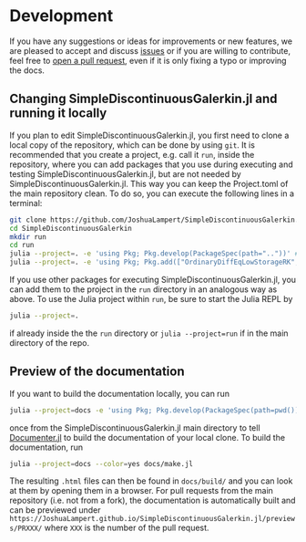 # Development

If you have any suggestions or ideas for improvements or new features, we are pleased to accept and discuss
[issues](https://github.com/JoshuaLampert/SimpleDiscontinuousGalerkin.jl/issues) or if you are willing to contribute,
feel free to [open a pull request](https://github.com/JoshuaLampert/SimpleDiscontinuousGalerkin.jl/pulls), even if it
is only fixing a typo or improving the docs.

## Changing SimpleDiscontinuousGalerkin.jl and running it locally

If you plan to edit SimpleDiscontinuousGalerkin.jl, you first need to clone a local copy of the repository, which can
be done by using `git`. It is recommended that you create a project, e.g. call it `run`, inside the repository,
where you can add packages that you use during executing and testing SimpleDiscontinuousGalerkin.jl, but are not needed
by SimpleDiscontinuousGalerkin.jl. This way you can keep the Project.toml of the main repository clean. To do so, you
can execute the following lines in a terminal:

```sh
git clone https://github.com/JoshuaLampert/SimpleDiscontinuousGalerkin.jl.git
cd SimpleDiscontinuousGalerkin
mkdir run
cd run
julia --project=. -e 'using Pkg; Pkg.develop(PackageSpec(path=".."))' # Install local SimpleDiscontinuousGalerkin.jl clone
julia --project=. -e 'using Pkg; Pkg.add(["OrdinaryDiffEqLowStorageRK", "Plots"])' # Install additional packages
```

If you use other packages for executing SimpleDiscontinuousGalerkin.jl, you can add them to the project in the `run`
directory in an analogous way as above. To use the Julia project within `run`, be sure to start the Julia REPL
by

```sh
julia --project=.
```

if already inside the the `run` directory or `julia --project=run` if in the main directory of the repo.

## Preview of the documentation

If you want to build the documentation locally, you can run

```sh
julia --project=docs -e 'using Pkg; Pkg.develop(PackageSpec(path=pwd())); Pkg.instantiate()'
```

once from the SimpleDiscontinuousGalerkin.jl main directory to tell [Documenter.jl](https://documenter.juliadocs.org/stable/man/guide/)
to build the documentation of your local clone. To build the documentation, run

```sh
julia --project=docs --color=yes docs/make.jl
```

The resulting `.html` files can then be found in `docs/build/` and you can look at them by opening them in a browser.
For pull requests from the main repository (i.e. not from a fork), the documentation is automatically built and can
be previewed under `https://JoshuaLampert.github.io/SimpleDiscontinuousGalerkin.jl/previews/PRXXX/` where `XXX` is the number
of the pull request.

